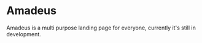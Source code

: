 # Amadeus
Amadeus is a multi purpose landing page for everyone, currently it's still in development.
